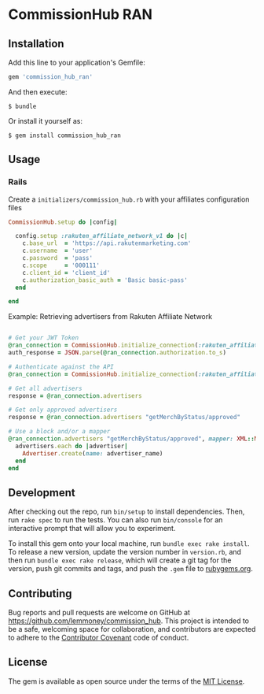 # CommissionHub RAN

## Installation

Add this line to your application's Gemfile:

```ruby
gem 'commission_hub_ran'
```

And then execute:

    $ bundle

Or install it yourself as:

    $ gem install commission_hub_ran

## Usage

### Rails

Create a `initializers/commission_hub.rb` with your affiliates configuration files

```ruby
CommissionHub.setup do |config|

  config.setup :rakuten_affiliate_network_v1 do |c|
    c.base_url  = 'https://api.rakutenmarketing.com'
    c.username  = 'user'
    c.password  = 'pass'
    c.scope     = '000111'
    c.client_id = 'client_id'
    c.authorization_basic_auth = 'Basic basic-pass'
  end

end


```
Example: Retrieving advertisers from Rakuten Affiliate Network

```ruby

# Get your JWT Token
@ran_connection = CommissionHub.initialize_connection(:rakuten_affiliate_network_v1)
auth_response = JSON.parse(@ran_connection.authorization.to_s)

# Authenticate against the API
@ran_connection = CommissionHub.initialize_connection(:rakuten_affiliate_network_v1, {authorization_bearer_token: "Bearer #{auth_response['access_token']}"} )

# Get all advertisers
response = @ran_connection.advertisers

# Get only approved advertisers
response = @ran_connection.advertisers "getMerchByStatus/approved"

# Use a block and/or a mapper
@ran_connection.advertisers "getMerchByStatus/approved", mapper: XML::Mapper do |advertisers|
  advertisers.each do |advertiser|
    Advertiser.create(name: advertiser_name)
  end
end

```
## Development

After checking out the repo, run `bin/setup` to install dependencies. Then, run `rake spec` to run
the tests. You can also run `bin/console` for an interactive prompt that will allow you to
experiment.

To install this gem onto your local machine, run `bundle exec rake install`. To release a new
version, update the version number in `version.rb`, and then run `bundle exec rake release`, which
will create a git tag for the version, push git commits and tags, and push the `.gem` file to
[rubygems.org](https://rubygems.org).

## Contributing

Bug reports and pull requests are welcome on GitHub at https://github.com/lemmoney/commission_hub.
This project is intended to be a safe, welcoming space for collaboration, and contributors are
expected to adhere to the [Contributor Covenant](http://contributor-covenant.org) code of conduct.


## License

The gem is available as open source under the terms of the [MIT License](http://opensource.org/licenses/MIT).

